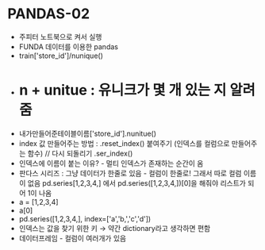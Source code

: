 # PANDAS-02

- 주피터 노트북으로 켜서 실행
- FUNDA 데이터를 이용한 pandas
- train['store_id']/nunique()
- # n + unitue : 유니크가 몇 개 있는 지 알려줌
- 내가만들어준테이블이름['store_id'].nunitue()
- index 값 만들어주는 방법 : .reset_index() 붙여주기 (인덱스를 컬럼으로 만들어주는 함수) // 다시 되돌리기 .ser_index()
- 인덱스에 이름이 붙는 이유? - 멀티 인덱스가 존재하는 순간이 옴
- 판다스 시리즈 : 그냥 데이터가 한줄로 있음 - 컬럼이 한줄로! 그래서 따로 컬럼 이름이 없음 pd.series[1,2,3,4,] 에서  pd.series([1,2,3,4,])[0]을 해줘야 리스트가 되어 1이 나옴
- a = [1,2,3,4]
- a[0]
- pd.series([1,2,3,4,], index=['a','b,','c','d'])
- 인덱스는 값을 찾기 위한 키  → 약간 dictionary라고 생각하면 편함
- 데이터프레임 - 컬럼이 여러개가 있음